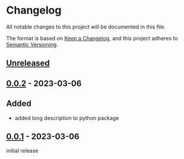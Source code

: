 # Changelog
All notable changes to this project will be documented in this file.

The format is based on [Keep a Changelog](https://keepachangelog.com/en/1.0.0/),
and this project adheres to [Semantic Versioning](https://semver.org/spec/v2.0.0.html).


## [Unreleased]

## [0.0.2] - 2023-03-06

## Added

- added long description to python package


## [0.0.1] - 2023-03-06

initial release


[Unreleased]: https://github.com/ssh-mitm/folderdiff/compare/0.0.2...master
[0.0.2]: https://github.com/ssh-mitm/folderdiff/compare/0.0.1...0.0.2
[0.0.1]: https://github.com/ssh-mitm/folderdiff/releases/tag/0.0.1